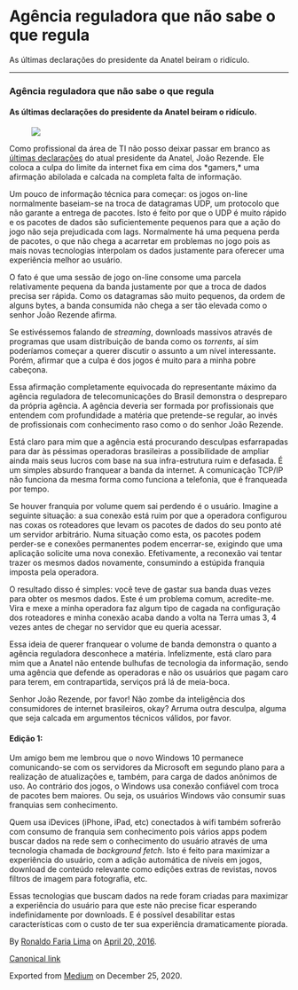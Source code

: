 Agência reguladora que não sabe o que regula
============================================

As últimas declarações do presidente da Anatel beiram o ridículo.

------------------------------------------------------------------------

### Agência reguladora que não sabe o que regula

#### As últimas declarações do presidente da Anatel beiram o ridículo.

<figure>
<img src="https://cdn-images-1.medium.com/max/800/1*orU3k3c81KmUzoeaeLWwyw.jpeg" class="graf-image" />
</figure>Como profissional da área de TI não posso deixar passar em
branco as
<a href="http://olhardigital.uol.com.br/noticia/presidente-da-anatel-culpa-quem-joga-online-por-limite-na-internet-fixa/57419" class="markup--anchor markup--p-anchor">últimas declarações</a>
do atual presidente da Anatel, João Rezende. Ele coloca a culpa do
limite da internet fixa em cima dos *gamers,* uma afirmação abilolada e
calcada na completa falta de informação.

Um pouco de informação técnica para começar: os jogos on-line
normalmente baseiam-se na troca de datagramas UDP, um protocolo que não
garante a entrega de pacotes. Isto é feito por que o UDP é muito rápido
e os pacotes de dados são suficientemente pequenos para que a ação do
jogo não seja prejudicada com lags. Normalmente há uma pequena perda de
pacotes, o que não chega a acarretar em problemas no jogo pois as mais
novas tecnologias interpolam os dados justamente para oferecer uma
experiência melhor ao usuário.

O fato é que uma sessão de jogo on-line consome uma parcela
relativamente pequena da banda justamente por que a troca de dados
precisa ser rápida. Como os datagramas são muito pequenos, da ordem de
alguns bytes, a banda consumida não chega a ser tão elevada como o
senhor João Rezende afirma.

Se estivéssemos falando de *streaming*, downloads massivos através de
programas que usam distribuição de banda como os *torrents*, aí sim
poderíamos começar a querer discutir o assunto a um nível interessante.
Porém, afirmar que a culpa é dos jogos é muito para a minha pobre
cabeçona.

Essa afirmação completamente equivocada do representante máximo da
agência reguladora de telecomunicações do Brasil demonstra o despreparo
da própria agência. A agência deveria ser formada por profissionais que
entendem com profundidade a matéria que pretende-se regular, ao invés de
profissionais com conhecimento raso como o do senhor João Rezende.

Está claro para mim que a agência está procurando desculpas esfarrapadas
para dar às péssimas operadoras brasileiras a possibilidade de ampliar
ainda mais seus lucros com base na sua infra-estrutura ruim e defasada.
É um simples absurdo franquear a banda da internet. A comunicação TCP/IP
não funciona da mesma forma como funciona a telefonia, que é franqueada
por tempo.

Se houver franquia por volume quem sai perdendo é o usuário. Imagine a
seguinte situação: a sua conexão está ruim por que a operadora
configurou nas coxas os roteadores que levam os pacotes de dados do seu
ponto até um servidor arbitrário. Numa situação como esta, os pacotes
podem perder-se e conexões permanentes podem encerrar-se, exigindo que
uma aplicação solicite uma nova conexão. Efetivamente, a reconexão vai
tentar trazer os mesmos dados novamente, consumindo a estúpida franquia
imposta pela operadora.

O resultado disso é simples: você teve de gastar sua banda duas vezes
para obter os mesmos dados. Este é um problema comum, acredite-me. Vira
e mexe a minha operadora faz algum tipo de cagada na configuração dos
roteadores e minha conexão acaba dando a volta na Terra umas 3, 4 vezes
antes de chegar no servidor que eu queria acessar.

Essa ideia de querer franquear o volume de banda demonstra o quanto a
agência reguladora desconhece a matéria. Infelizmente, está claro para
mim que a Anatel não entende bulhufas de tecnologia da informação, sendo
uma agência que defende as operadoras e não os usuários que pagam caro
para terem, em contrapartida, serviços prá lá de meia-boca.

Senhor João Rezende, por favor! Não zombe da inteligência dos
consumidores de internet brasileiros, okay? Arruma outra desculpa,
alguma que seja calcada em argumentos técnicos válidos, por favor.

#### Edição 1:

Um amigo bem me lembrou que o novo Windows 10 permanece comunicando-se
com os servidores da Microsoft em segundo plano para a realização de
atualizações e, também, para carga de dados anônimos de uso. Ao
contrário dos jogos, o Windows usa conexão confiável com troca de
pacotes bem maiores. Ou seja, os usuários Windows vão consumir suas
franquias sem conhecimento.

Quem usa iDevices (iPhone, iPad, etc) conectados à wifi também sofrerão
com consumo de franquia sem conhecimento pois vários apps podem buscar
dados na rede sem o conhecimento do usuário através de uma tecnologia
chamada de *background fetch*. Isto é feito para maximizar a experiência
do usuário, com a adição automática de níveis em jogos, download de
conteúdo relevante como edições extras de revistas, novos filtros de
imagem para fotografia, etc.

Essas tecnologias que buscam dados na rede foram criadas para maximizar
a experiência do usuário para que este não precise ficar esperando
indefinidamente por downloads. E é possível desabilitar estas
características com o custo de ter sua experiência dramaticamente
piorada.

By
<a href="https://medium.com/@ronaldolima" class="p-author h-card">Ronaldo Faria Lima</a>
on [April 20, 2016](https://medium.com/p/5fd587ba72d1).

<a href="https://medium.com/@ronaldolima/ag%C3%AAncia-reguladora-que-n%C3%A3o-sabe-o-que-regula-5fd587ba72d1" class="p-canonical">Canonical link</a>

Exported from [Medium](https://medium.com) on December 25, 2020.
